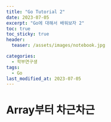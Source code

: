 ```yaml
---
title: "Go Tutorial 2"
date: 2023-07-05
excerpt: "Go에 대해서 배워보자 2"
toc: true
toc_sticky: true
header:
  teaser: /assets/images/notebook.jpg

categories:
  - 학부연구생
tags:
  - Go
last_modified_at: 2023-07-05
---
```


# Array부터 차근차근
